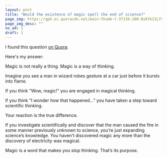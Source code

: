```yaml
---
layout: post
title: "Would the existence of magic spell the end of science?"
page_img: https://qph.ec.quoracdn.net/main-thumb-t-37136-200-BiKYk21LY9fUu5bzM8xhruo6tM3kyUeh.jpeg
page_img_desc: ""
no_ad: 1
draft: 1
---
```


I found this question <a href="https://www.quora.com/Would-the-existence-of-magic-spell-the-end-of-science">on Quora</a>.

Here's my answer:

Magic is not really a thing. Magic is a way of thinking.

Imagine you see a man in wizard robes gesture at a car just before it bursts into flame.

If you think “Wow, magic!” you are engaged in magical thinking.

If you think “I wonder how that happened…” you have taken a step toward scientific thinking.

Your reaction is the true difference.

If you investigate scientifically and discover that the man caused the fire in some manner previously unknown to science, you’re just expanding science’s knowledge. You haven’t discovered magic any more than the discovery of electricity was magical.

Magic is a word that makes you stop thinking. That’s its purpose.
